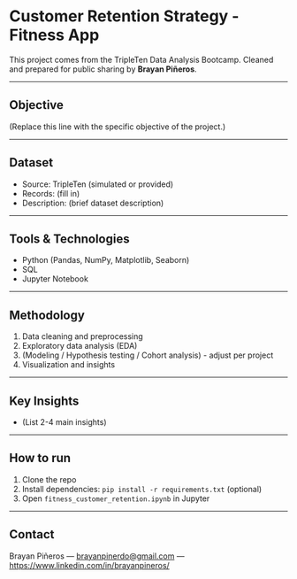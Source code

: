 # Customer Retention Strategy - Fitness App

This project comes from the TripleTen Data Analysis Bootcamp. Cleaned and prepared for public sharing by **Brayan Piñeros**.

---

## Objective
(Replace this line with the specific objective of the project.)

---

## Dataset
- Source: TripleTen (simulated or provided)
- Records: (fill in)
- Description: (brief dataset description)

---

## Tools & Technologies
- Python (Pandas, NumPy, Matplotlib, Seaborn)
- SQL
- Jupyter Notebook

---

## Methodology
1. Data cleaning and preprocessing
2. Exploratory data analysis (EDA)
3. (Modeling / Hypothesis testing / Cohort analysis) - adjust per project
4. Visualization and insights

---

## Key Insights
- (List 2-4 main insights)

---

## How to run
1. Clone the repo
2. Install dependencies: `pip install -r requirements.txt` (optional)
3. Open `fitness_customer_retention.ipynb` in Jupyter

---

## Contact
Brayan Piñeros — brayanpinerdo@gmail.com — https://www.linkedin.com/in/brayanpineros/
